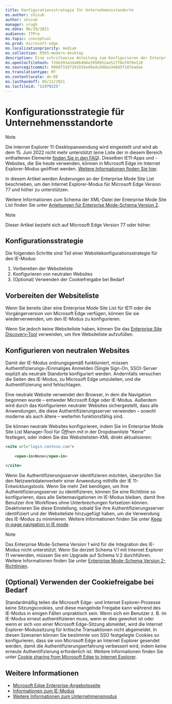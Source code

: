 ```yaml
---
title: Konfigurationsstrategie für Unternehmensstandorte
ms.author: shisub
author: shisub
manager: srugh
ms.date: 06/29/2021
audience: ITPro
ms.topic: conceptual
ms.prod: microsoft-edge
ms.localizationpriority: medium
ms.collection: M365-modern-desktop
description: Eine schrittweise Anleitung zum Konfigurieren der Enterprise Mode Site List für den Internet Explorer-Modus.
ms.openlocfilehash: 72de393a5da0b4b0e2950951ae527f6ef870e110
ms.sourcegitcommit: 8968f3107291935ed9adc84bba348d5f187eadae
ms.translationtype: MT
ms.contentlocale: de-DE
ms.lasthandoff: 09/12/2021
ms.locfileid: "11979225"
---
```

# <a name="enterprise-site-configuration-strategy"></a>Konfigurationsstrategie für Unternehmensstandorte

>[!Note]
> Die Internet Explorer 11-Desktopanwendung wird eingestellt und wird ab dem 15. Juni 2022 nicht mehr unterstützt (eine Liste der in diesem Bereich enthaltenen Elemente [finden Sie in den FAQ](https://techcommunity.microsoft.com/t5/windows-it-pro-blog/internet-explorer-11-desktop-app-retirement-faq/ba-p/2366549)). Dieselben IE11-Apps und -Websites, die Sie heute verwenden, können in Microsoft Edge im Internet Explorer-Modus geöffnet werden. [Weitere Informationen finden Sie hier](https://blogs.windows.com/windowsexperience/2021/05/19/the-future-of-internet-explorer-on-windows-10-is-in-microsoft-edge/).

In diesem Artikel werden Änderungen an der Enterprise Mode Site List beschrieben, um den Internet Explorer-Modus für Microsoft Edge Version 77 und höher zu unterstützen.

Weitere Informationen zum Schema der XML-Datei der Enterprise Mode Site List finden Sie unter [Anleitungen für Enterprise Mode-Schema Version 2](/internet-explorer/ie11-deploy-guide/enterprise-mode-schema-version-2-guidance).

> [!NOTE]
> Dieser Artikel bezieht sich auf Microsoft Edge Version 77 oder höher.
<!--
## Updated schema elements

The following table describes the \<open-in app\> element added to the v.2 of the Enterprise Mode schema:

| **Element** | **Description** |
| --- | --- |
| \<open-in app="**true**"\> | A child element that controls what browser is used for sites. This element is required for sites that need to **open in IE11**.|

**Example:**

``` xml
<site url="contoso.com">

  <open-in app="true">IE11</open-in>

</site>
```

The following table shows the possible values of the \<open-in\> element:

| **Value** | **Description** |
| --- | --- |
| **\<open-in\>IE11\</open-in\>** | Opens the site in IE mode or a full IE11 window. To enable IE mode, see [Configure IE mode policies](./edge-ie-mode-policies.md)|
| **\<open-in app="**true**"\>IE11\</open-in\>** | Opens the site in a full IE11 window |
| **\<open-in\>MSEdge\</open-in\>** | Opens the site in Microsoft Edge |
| **\<open-in\>None or not specified\</open-in\>** | Opens the site in the default browser or in the browser where the user navigated to the site. |
|**\<open-in\>Configurable\</open-in\>** | Allows the site to participate in IE mode engine determination. To learn more, see [Learn about Configurable sites in IE mode](edge-learnmore-configurable-sites-ie-mode.md).  |

>[!NOTE]
> The attribute app=**"true"** is only recognized when associated to _'open-in' IE11_. Adding it to the other 'open-in' elements won't change browser behavior.   -->

## <a name="configuration-strategy"></a>Konfigurationsstrategie

Die folgenden Schritte sind Teil einer Websitekonfigurationsstrategie für den IE-Modus:
1. Vorbereiten der Websiteliste
2. Konfigurieren von neutralen Websites
3. (Optional) Verwenden der Cookiefreigabe bei Bedarf

<!--
Step 1.  – if you don’t have one use Site Discovery Step-by-Step
Step 2 – Neutral sites + sticky mode
        Use more examples and explain sticky mode better
Step 3 – If that doesn’t cover your needs, then use Cookie sharing -->

## <a name="prepare-your-site-list"></a>Vorbereiten der Websiteliste

Wenn Sie bereits über eine Enterprise Mode Site List für IE11 oder die Vorgängerversion von Microsoft Edge verfügen, können Sie sie wiederverwenden, um den IE-Modus zu konfigurieren.

Wenn Sie jedoch keine Websiteliste haben, können Sie das [Enterprise Site Discovery-Tool](/deployedge/edge-ie-mode-site-discovery) verwenden, um Ihre Websiteliste aufzufüllen.

## <a name="configure-neutral-sites"></a>Konfigurieren von neutralen Websites

Damit der IE-Modus ordnungsgemäß funktioniert, müssen Authentifizierungs-/Einmaliges Anmelden (Single Sign-On, SSO)-Server explizit als neutrale Standorte konfiguriert werden. Andernfalls versuchen die Seiten des IE-Modus, zu Microsoft Edge umzuleiten, und die Authentifizierung wird fehlschlagen.

Eine neutrale Website verwendet den Browser, in dem die Navigation begonnen wurde – entweder Microsoft Edge oder IE-Modus. Außerdem wird durch das Konfigurieren neutraler Websites sichergestellt, dass alle Anwendungen, die diese Authentifizierungsserver verwenden – sowohl moderne als auch ältere – weiterhin funktionsfähig sind.

Sie können neutrale Websites konfigurieren, indem Sie im Enterprise Mode Site List Manager-Tool für *Öffnen mit* in der Dropdownliste "Keine" festlegen, oder indem Sie das Websitelisten-XML direkt aktualisieren:

``` xml
<site url="login.contoso.com">
   
    <open-in>None</open-in>

</site>
```

Wenn Sie Authentifizierungsserver identifizieren möchten, überprüfen Sie den Netzwerkdatenverkehr einer Anwendung mithilfe der IE 11-Entwicklungstools. Wenn Sie mehr Zeit benötigen, um Ihre Authentifizierungsserver zu identifizieren, können Sie eine Richtlinie so konfigurieren, dass alle Seitennavigationen im IE-Modus bleiben, damit Ihre Benutzer ihre Workflows ohne Unterbrechungen fortsetzen können. Deaktivieren Sie diese Einstellung, sobald Sie ihre Authentifizierungsserver identifiziert und der Websiteliste hinzugefügt haben, um die Verwendung des IE-Modus zu minimieren. Weitere Informationen finden Sie unter [Keep in-page navigation in IE mode](/deployedge/edge-learnmore-inpage-nav).

>[!NOTE]
   >Das Enterprise Mode-Schema Version 1 wird für die Integration des IE-Modus nicht unterstützt. Wenn Sie derzeit Schema V.1 mit Internet Explorer 11 verwenden, müssen Sie ein Upgrade auf Schema V.2 durchführen. Weitere Informationen finden Sie unter [Enterprise Mode-Schema Version 2-Richtlinien](/internet-explorer/ie11-deploy-guide/enterprise-mode-schema-version-2-guidance).

## <a name="optional-use-cookie-sharing-if-necessary"></a>(Optional) Verwenden der Cookiefreigabe bei Bedarf

Standardmäßig teilen die Microsoft Edge- und Internet Explorer-Prozesse keine Sitzungscookies, und diese mangelnde Freigabe kann während des IE-Modus in einigen Fällen unpraktisch sein. Wenn sich ein Benutzer z. B. im IE-Modus erneut authentifizieren muss, wenn er dies gewohnt ist oder wenn er sich von einer Microsoft Edge-Sitzung abmeldet, wird die Internet Explorer-Modussitzung für kritische Transaktionen nicht abgemeldet. In diesen Szenarien können Sie bestimmte von SSO festgelegte Cookies so konfigurieren, dass sie von Microsoft Edge an Internet Explorer gesendet werden, damit die Authentifizierungserfahrung verbessert wird, indem keine erneute Authentifizierung erforderlich ist. Weitere Informationen finden Sie unter [Cookie sharing from Microsoft Edge to Internet Explorer](/deployedge/edge-ie-mode-add-guidance-cookieshare).

## <a name="see-also"></a>Weitere Informationen

- [Microsoft Edge Enterprise-Angebotsseite](https://aka.ms/EdgeEnterprise)
- [Informationen zum IE-Modus](./edge-ie-mode.md)
- [Weitere Informationen zum Unternehmensmodus](/internet-explorer/ie11-deploy-guide/enterprise-mode-overview-for-ie11)
